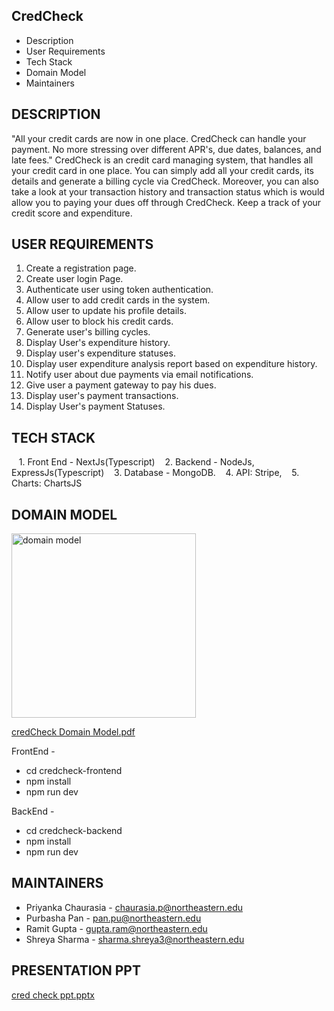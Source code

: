 CredCheck
---------------------

 * Description
 * User Requirements
 * Tech Stack
 * Domain Model
 * Maintainers


DESCRIPTION
------------
"All your credit cards are now in one place. CredCheck can handle your payment. No more stressing over different APR's, due dates, balances, and late fees."
CredCheck is an credit card managing system, that handles all your credit card in one place. You can simply add all your credit cards, its details and generate a billing cycle via CredCheck.
Moreover, you can also take a look at your transaction history and transaction status which is would
allow you to paying your dues off through CredCheck. Keep a track of your credit score and expenditure.


USER REQUIREMENTS
-----------------
1. Create a registration page.
2. Create user login Page.
3. Authenticate user using token authentication.
4. Allow user to add credit cards in the system.
5. Allow user to update his profile details.
6. Allow user to block his credit cards.
7. Generate user's billing cycles.
8. Display User's expenditure history.
9. Display user's expenditure statuses.
10. Display user expenditure analysis report based on expenditure history.
11. Notify user about due payments via email notifications.
12. Give user a payment gateway to pay his dues.
13. Display user's payment transactions.
14. Display User's payment Statuses.


TECH STACK
-------------

   1. Front End - NextJs(Typescript)
   2. Backend - NodeJs, ExpressJs(Typescript)
   3. Database - MongoDB.
   4. API: Stripe, 
   5. Charts: ChartsJS


   
   
DOMAIN MODEL   
-------------
   <img width="295" alt="domain model" src="https://user-images.githubusercontent.com/113073353/206516204-d54894f1-d0fd-4300-8266-d6d162e2c6e3.png">

   
   [credCheck Domain Model.pdf](https://github.com/neu-mis-info6150-fall-2022/final-project-develites/files/9924031/credCheck.Domain.Model.pdf)


FrontEnd -
* cd credcheck-frontend
* npm install
* npm run dev

BackEnd -
* cd credcheck-backend
* npm install
* npm run dev


MAINTAINERS
-----------

 * Priyanka Chaurasia - chaurasia.p@northeastern.edu
 * Purbasha Pan - pan.pu@northeastern.edu
 * Ramit Gupta - gupta.ram@northeastern.edu
 * Shreya Sharma - sharma.shreya3@northeastern.edu 


PRESENTATION PPT
-----------

[cred check ppt.pptx](https://github.com/neu-mis-info6150-fall-2022/final-project-develites/files/10187675/cred.check.ppt.pptx)

